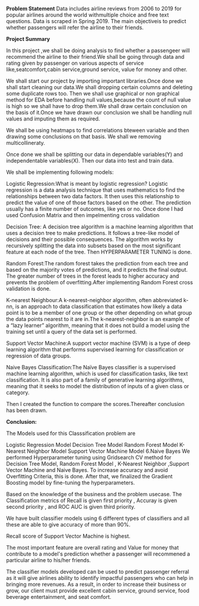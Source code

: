 **Problem Statement**
Data includes airline reviews from 2006 to 2019 for popular airlines around the world withmultiple choice and free text questions. 
Data is scraped in Spring 2019. The main objectiveis to predict whether passengers will refer the airline to their friends.

**Project Summary**

In this project ,we shall be doing analysis to find whether a passengeer will recommend the airline to their friend.We shall be going through data and rating given by passenger on various aspects of service like,seatcomfort,cabin service,ground service, value for money and other.

We shall start our project by importing important libraries.Once done we shall start cleaning our data.We shall dropping certain columns and deleting some duplicate rows too. Then we shall use graphical or non graphical method for EDA before handling null values,because the count of null value is high so we shall have to drop them.We shall draw certain conclusion on the basis of it.Once we have drawn our conclusion we shall be handling null values and imputing them as required.

We shall be using heatmaps to find correlations bteween variable and then drawing some conclusions on that basis. We shall we removing multicollineraty.

Once done we shall be splitting our data in dependable variables(Y) and independentable variables(X). Then our data into test and train data.

We shall be implementing following models:

Logistic Regression:What is meant by logistic regression? Logistic regression is a data analysis technique that uses mathematics to find the relationships between two data factors. It then uses this relationship to predict the value of one of those factors based on the other. The prediction usually has a finite number of outcomes, like yes or no. Once done I had used Confusion Matrix and then impelmenting cross validation

Decision Tree: A decision tree algorithm is a machine learning algorithm that uses a decision tree to make predictions. It follows a tree-like model of decisions and their possible consequences. The algorithm works by recursively splitting the data into subsets based on the most significant feature at each node of the tree. Then HYPERPARAMETER TUNING is done.

Random Forest:The random forest takes the prediction from each tree and based on the majority votes of predictions, and it predicts the final output. The greater number of trees in the forest leads to higher accuracy and prevents the problem of overfitting.After implementing Random Forest cross validation is done.

K-nearest Neighbour:A k-nearest-neighbor algorithm, often abbreviated k-nn, is an approach to data classification that estimates how likely a data point is to be a member of one group or the other depending on what group the data points nearest to it are in.The k-nearest-neighbor is an example of a “lazy learner” algorithm, meaning that it does not build a model using the training set until a query of the data set is performed.

Support Vector Machine:A support vector machine (SVM) is a type of deep learning algorithm that performs supervised learning for classification or regression of data groups.

Naive Bayes Classification:The Naïve Bayes classifier is a supervised machine learning algorithm, which is used for classification tasks, like text classification. It is also part of a family of generative learning algorithms, meaning that it seeks to model the distribution of inputs of a given class or category.

Then I created the function to compare the scores.Thereafter conclusion has been drawn.

**Conclusion:**

The Models used for this Classsification problem are

Logistic Regression Model
Decision Tree Model
Random Forest Model
K-Nearest Neighbor Model
Support Vector Machine Model 6.Naive Bayes
We performed Hyperparameter tuning using Gridsearch CV method for Decision Tree Model, Random Forest Model , K-Nearest Neighbor ,Support Vector Machine and Naive Bayes. To increase accuracy and avoid Overfitting Criteria, this is done. After that, we finalized the Gradient Boosting model by fine-tuning the hyperparameters.

Based on the knowledge of the business and the problem usecase. The Classification metrics of Recall is given first priority , Accuray is given second priority , and ROC AUC is given third priority.

We have built classifier models using 6 different types of classifiers and all these are able to give accuracy of more than 90%.

Recall score of Support Vector Machine is highest.

The most important feature are overall rating and Value for money that contribute to a model's prediction whether a passenger will recommened a particular airline to his/her friends.

The classifier models developed can be used to predict passenger referral as it will give airlines ability to identify impactful passengers who can help in bringing more revenues.
As a result, in order to increase their business or grow, our client must provide excellent cabin service, ground service, food beverage entertainment, and seat comfort.
